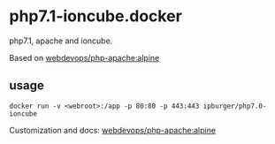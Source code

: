 # php7.1-ioncube.docker

php7.1, apache and ioncube.

Based on [webdevops/php-apache:alpine](http://dockerfile.readthedocs.io/en/latest/content/DockerImages/dockerfiles/php-apache.html)

## usage

```
docker run -v <webroot>:/app -p 80:80 -p 443:443 ipburger/php7.0-ioncube
```

Customization and docs: [webdevops/php-apache:alpine](http://dockerfile.readthedocs.io/en/latest/content/DockerImages/dockerfiles/php-apache.html)
